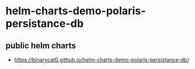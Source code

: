 # helm-charts-demo-polaris-persistance-db

## public helm charts

- https://binarycat0.github.io/helm-charts-demo-polaris-persistance-db/
